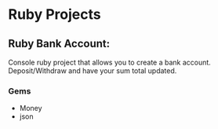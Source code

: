 # Ruby Projects
## Ruby Bank Account:
Console ruby project that allows you to create a bank account. Deposit/Withdraw and have your sum total updated.
### Gems
- Money
- json
